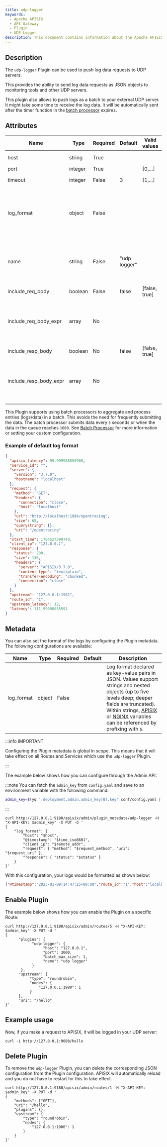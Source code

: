 ```yaml
---
title: udp-logger
keywords:
  - Apache APISIX
  - API Gateway
  - Plugin
  - UDP Logger
description: This document contains information about the Apache APISIX udp-logger Plugin.
---
```


<!--
#
# Licensed to the Apache Software Foundation (ASF) under one or more
# contributor license agreements.  See the NOTICE file distributed with
# this work for additional information regarding copyright ownership.
# The ASF licenses this file to You under the Apache License, Version 2.0
# (the "License"); you may not use this file except in compliance with
# the License.  You may obtain a copy of the License at
#
#     http://www.apache.org/licenses/LICENSE-2.0
#
# Unless required by applicable law or agreed to in writing, software
# distributed under the License is distributed on an "AS IS" BASIS,
# WITHOUT WARRANTIES OR CONDITIONS OF ANY KIND, either express or implied.
# See the License for the specific language governing permissions and
# limitations under the License.
#
-->

## Description

The `udp-logger` Plugin can be used to push log data requests to UDP servers.

This provides the ability to send log data requests as JSON objects to monitoring tools and other UDP servers.

This plugin also allows to push logs as a batch to your external UDP server. It might take some time to receive the log data. It will be automatically sent after the timer function in the [batch processor](../batch-processor.md) expires.

## Attributes

| Name             | Type    | Required | Default      | Valid values | Description                                              |
|------------------|---------|----------|--------------|--------------|----------------------------------------------------------|
| host             | string  | True     |              |              | IP address or the hostname of the UDP server.            |
| port             | integer | True     |              | [0,...]      | Target upstream port.                                    |
| timeout          | integer | False    | 3            | [1,...]      | Timeout for the upstream to send data.                   |
| log_format       | object  | False    |  |              | Log format declared as key-value pairs in JSON. Values support strings and nested objects (up to five levels deep; deeper fields are truncated). Within strings, [APISIX](../apisix-variable.md) or [NGINX](http://nginx.org/en/docs/varindex.html) variables can be referenced by prefixing with `$`. |
| name             | string  | False    | "udp logger" |              | Unique identifier for the batch processor. If you use Prometheus to monitor APISIX metrics, the name is exported in `apisix_batch_process_entries`. processor.               |
| include_req_body | boolean | False    | false        | [false, true] | When set to `true` includes the request body in the log. |
| include_req_body_expr  | array   | No       |         |               | Filter for when the `include_req_body` attribute is set to `true`. Request body is only logged when the expression set here evaluates to `true`. See [lua-resty-expr](https://github.com/api7/lua-resty-expr) for more.                                                                                                                          |
| include_resp_body | boolean | No       | false   | [false, true] | When set to `true` includes the response body in the log.                                                                                                        |
| include_resp_body_expr | array   | No  |         |               | Filter for when the `include_resp_body` attribute is set to `true`. Response body is only logged when the expression set here evaluates to `true`. See [lua-resty-expr](https://github.com/api7/lua-resty-expr) for more.                                                                                                                        |

This Plugin supports using batch processors to aggregate and process entries (logs/data) in a batch. This avoids the need for frequently submitting the data. The batch processor submits data every `5` seconds or when the data in the queue reaches `1000`. See [Batch Processor](../batch-processor.md#configuration) for more information or setting your custom configuration.

### Example of default log format

```json
{
  "apisix_latency": 99.999988555908,
  "service_id": "",
  "server": {
    "version": "3.7.0",
    "hostname": "localhost"
  },
  "request": {
    "method": "GET",
    "headers": {
      "connection": "close",
      "host": "localhost"
    },
    "url": "http://localhost:1984/opentracing",
    "size": 65,
    "querystring": {},
    "uri": "/opentracing"
  },
  "start_time": 1704527399740,
  "client_ip": "127.0.0.1",
  "response": {
    "status": 200,
    "size": 136,
    "headers": {
      "server": "APISIX/3.7.0",
      "content-type": "text/plain",
      "transfer-encoding": "chunked",
      "connection": "close"
    }
  },
  "upstream": "127.0.0.1:1982",
  "route_id": "1",
  "upstream_latency": 12,
  "latency": 111.99998855591
}
```

## Metadata

You can also set the format of the logs by configuring the Plugin metadata. The following configurations are available:

| Name       | Type   | Required | Default                                                                       | Description                                                                                                                                                                                                                                             |
| ---------- | ------ | -------- | ----------------------------------------------------------------------------- | ------------------------------------------------------------------------------------------------------------------------------------------------------------------------------------------------------------------------------------------------------- |
| log_format | object | False    |  | Log format declared as key-value pairs in JSON. Values support strings and nested objects (up to five levels deep; deeper fields are truncated). Within strings, [APISIX](../apisix-variable.md) or [NGINX](http://nginx.org/en/docs/varindex.html) variables can be referenced by prefixing with `$`. |

:::info IMPORTANT

Configuring the Plugin metadata is global in scope. This means that it will take effect on all Routes and Services which use the `udp-logger` Plugin.

:::

The example below shows how you can configure through the Admin API:

:::note
You can fetch the `admin_key` from `config.yaml` and save to an environment variable with the following command:

```bash
admin_key=$(yq '.deployment.admin.admin_key[0].key' conf/config.yaml | sed 's/"//g')
```

:::

```shell
curl http://127.0.0.1:9180/apisix/admin/plugin_metadata/udp-logger -H "X-API-KEY: $admin_key" -X PUT -d '
{
    "log_format": {
        "host": "$host",
        "@timestamp": "$time_iso8601",
        "client_ip": "$remote_addr",
        "request": { "method": "$request_method", "uri": "$request_uri" },
        "response": { "status": "$status" }
    }
}'
```

With this configuration, your logs would be formatted as shown below:

```json
{"@timestamp":"2023-01-09T14:47:25+08:00","route_id":"1","host":"localhost","client_ip":"127.0.0.1","request":{"method":"GET","uri":"/hello"},"response":{"status":200}}
```

## Enable Plugin

The example below shows how you can enable the Plugin on a specific Route:

```shell
curl http://127.0.0.1:9180/apisix/admin/routes/5 -H "X-API-KEY: $admin_key" -X PUT -d '
{
      "plugins": {
            "udp-logger": {
                 "host": "127.0.0.1",
                 "port": 3000,
                 "batch_max_size": 1,
                 "name": "udp logger"
            }
       },
      "upstream": {
           "type": "roundrobin",
           "nodes": {
               "127.0.0.1:1980": 1
           }
      },
      "uri": "/hello"
}'
```

## Example usage

Now, if you make a request to APISIX, it will be logged in your UDP server:

```shell
curl -i http://127.0.0.1:9080/hello
```

## Delete Plugin

To remove the `udp-logger` Plugin, you can delete the corresponding JSON configuration from the Plugin configuration. APISIX will automatically reload and you do not have to restart for this to take effect.

```shell
curl http://127.0.0.1:9180/apisix/admin/routes/1 -H "X-API-KEY: $admin_key" -X PUT -d '
{
    "methods": ["GET"],
    "uri": "/hello",
    "plugins": {},
    "upstream": {
        "type": "roundrobin",
        "nodes": {
            "127.0.0.1:1980": 1
        }
    }
}'
```

